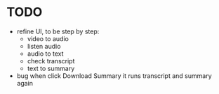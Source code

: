 # TODO

- refine UI, to be step by step:
  - video to audio
  - listen audio
  - audio to text
  - check transcript
  - text to summary
- bug when click Download Summary it runs transcript and summary again